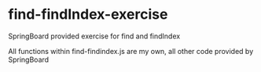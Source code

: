 # find-findIndex-exercise
SpringBoard provided exercise for find and findIndex

All functions within find-findindex.js are my own, all other code provided by SpringBoard
